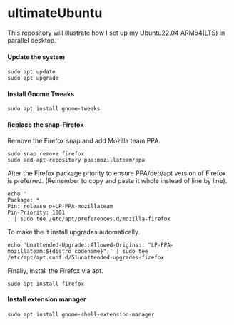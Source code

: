 # ultimateUbuntu

This repository will illustrate how I set up my Ubuntu22.04 ARM64(LTS) in parallel desktop. 

#### Update the system

```shell
sudo apt update
sudo apt upgrade
```
#### Install Gnome Tweaks
```shell
sudo apt install gnome-tweaks
```

#### Replace the snap-Firefox

Remove the Firefox snap and add Mozilla team PPA. 

```shell
sudo snap remove firefox
sudo add-apt-repository ppa:mozillateam/ppa
```
Alter the Firefox package priority to ensure PPA/deb/apt version of Firefox is preferred. (Remember to copy and paste it whole instead of line by line).

```shell
echo '
Package: *
Pin: release o=LP-PPA-mozillateam
Pin-Priority: 1001
' | sudo tee /etc/apt/preferences.d/mozilla-firefox
```

To make the it install upgrades automatically. 

```shell
echo 'Unattended-Upgrade::Allowed-Origins:: "LP-PPA-mozillateam:${distro_codename}";' | sudo tee /etc/apt/apt.conf.d/51unattended-upgrades-firefox
```

Finally, install the Firefox via apt.

```shell
sudo apt install firefox
```

#### Install extension manager

```shell
sudo apt install gnome-shell-extension-manager
```

